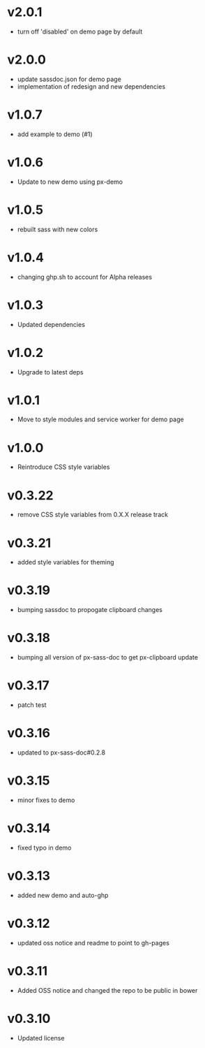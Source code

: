 v2.0.1
==================
* turn off 'disabled' on demo page by default

v2.0.0
==================
* update sassdoc.json for demo page
* implementation of redesign and new dependencies

v1.0.7
==================
* add example to demo (#1)

v1.0.6
==================
* Update to new demo using px-demo

v1.0.5
==================
* rebuilt sass with new colors

v1.0.4
==================
* changing ghp.sh to account for Alpha releases

v1.0.3
==================
* Updated dependencies

v1.0.2
==================
* Upgrade to latest deps

v1.0.1
==================
* Move to style modules and service worker for demo page

v1.0.0
==================
* Reintroduce CSS style variables

v0.3.22
==================
* remove CSS style variables from 0.X.X release track

v0.3.21
==================
* added style variables for theming

v0.3.19
==================
* bumping sassdoc to propogate clipboard changes

v0.3.18
==================
* bumping all version of px-sass-doc to get px-clipboard update

v0.3.17
==================
* patch test

v0.3.16
==========================
* updated to px-sass-doc#0.2.8

v0.3.15
==============================
* minor fixes to demo

v0.3.14
==============================
* fixed typo in demo

v0.3.13
==============================
* added new demo and auto-ghp

v0.3.12
==============================
* updated oss notice and readme to point to gh-pages

v0.3.11
==============================
* Added OSS notice and changed the repo to be public in bower

v0.3.10
==============================
* Updated license
